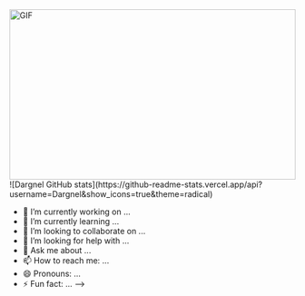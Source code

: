 


<div>  <img align="right" height=300px width=100% alt="GIF" src="https://images8.alphacoders.com/115/thumb-1920-1156488.png" />       </div>
![Dargnel GitHub stats](https://github-readme-stats.vercel.app/api?username=Dargnel&show_icons=true&theme=radical)


- 🔭 I’m currently working on ...
- 🌱 I’m currently learning ...
- 👯 I’m looking to collaborate on ...
- 🤔 I’m looking for help with ...
- 💬 Ask me about ...
- 📫 How to reach me: ...
- 😄 Pronouns: ...
- ⚡ Fun fact: ...
-->
